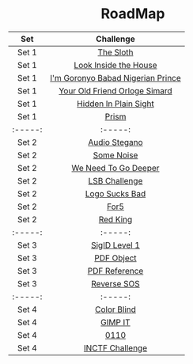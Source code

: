 <div align="center">

# RoadMap
|  Set | Challenge                                                                                                                                  |
| :-----: | :-: |
|  Set 1     |[The Sloth](https://github.com/a3X3k/RoadMap/tree/main/Set%201/RingZer0/The%20Sloth/readme.md)                                                       |
|   Set 1     |[Look Inside the House](https://github.com/a3X3k/RoadMap/tree/main/Set%201/RingZer0/Look%20Inside%20the%20House/readme.md)                           |
| Set 1 |[I'm Goronyo Babad Nigerian Prince](https://github.com/a3X3k/RoadMap/tree/main/Set%201/RingZer0/I'm%20Goronyo%20Babad%20Nigerian%20prince/readme.md) |
|   Set 1      |[Your Old Friend Orloge Simard](https://github.com/a3X3k/RoadMap/tree/main/Set%201/RingZer0/Your%20Old%20Friend%20Orloge%20Simard/readme.md)         |
|    Set 1     |[Hidden In Plain Sight](https://github.com/a3X3k/RoadMap/tree/main/Set%201/RingZer0/Hidden%20In%20Plain%20Sight/readme.md)                           |
|    Set 1     |[Prism](https://github.com/a3X3k/RoadMap/blob/main/Set%201/Prism/README.md)  |         
| :-----: | :-----: |    
| Set 2 | [Audio Stegano](https://github.com/a3X3k/RoadMap/blob/main/Set%202/Root%20Me/Audio%20Stegano/readme.md) |
|Set 2| [Some Noise](https://github.com/a3X3k/RoadMap/blob/main/Set%202/Root%20Me/Some%20Noise/readme.md) |
| Set 2 |[We Need To Go Deeper](https://github.com/a3X3k/RoadMap/blob/main/Set%202/Root%20Me/We%20Need%20To%20Go%20Deeper/readme.md) |
| Set 2 | [LSB Challenge](https://github.com/a3X3k/RoadMap/blob/main/Set%202/LSB%20Challenge/readme.md) |
|Set 2| [Logo Sucks Bad](https://github.com/a3X3k/RoadMap/blob/main/Set%202/Logo%20Sucks%20Bad/readme.md) |
| Set 2| [For5](https://github.com/a3X3k/RoadMap/blob/main/Set%202/For5/readme.md) |
| Set 2| [Red King](https://github.com/a3X3k/RoadMap/blob/main/Set%202/Red%20King/README.md) |
| :-----: | :-----: | :-----: | 
| Set 3 | [SigID Level 1](https://github.com/a3X3k/RoadMap/blob/main/Set%203/Ringzer0/SigID%20Level%201/readme.md) |
| Set 3| [PDF Object](https://github.com/a3X3k/RoadMap/blob/main/Set%203/Rootme/PDF%20Object/readme.md) |
| Set 3 | [PDF Reference](https://github.com/a3X3k/RoadMap/blob/main/Set%203/PDF/readme.md) |
| Set 3 | [Reverse SOS](https://github.com/a3X3k/RoadMap/blob/main/Set%203/Reverse%20SOS/README.md) |
| :-----: | :-----: |
| Set 4 |[Color Blind](https://github.com/a3X3k/RoadMap/blob/main/Set%204/Color%20Blind/readme.md) |
| Set 4 | [GIMP IT](https://github.com/a3X3k/RoadMap/blob/main/Set%204/GIMP%20IT/readme.md) |
| Set 4| [0110](https://github.com/a3X3k/RoadMap/blob/main/Set%204/0110/readme.md) |
|Set 4 | [INCTF Challenge](https://github.com/a3X3k/RoadMap/blob/main/Set%204/Challenge/readme.md) |  
</div>
